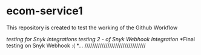 # ecom-service1
This repository is created to test the working of the Github Workflow

*testing for Snyk Integrations*
*testing 2 - of Snyk Webhook Integration*
*Final testing on Snyk Webhook :( *...
////////////////////////////////
